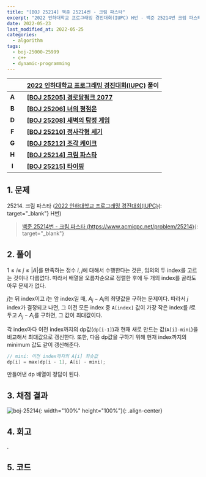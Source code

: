 ```yaml
---
title: "[BOJ 25214] 백준 25214번 - 크림 파스타"
excerpt: "2022 인하대학교 프로그래밍 경진대회(IUPC) H번 - 백준 25214번 크림 파스타 풀이"
date: 2022-05-23
last_modified_at: 2022-05-25
categories:
  - algorithm
tags:
  - boj-25000-25999
  - c++
  - dynamic-programming
---
```


|||[2022 인하대학교 프로그래밍 경진대회(IUPC)](https://burningfalls.github.io/contest/iupc2022-baekjoon-contest/) 풀이|
|:---:|:---:|:---|
|**A**||**[[BOJ 25205] 경로당펑크 2077](https://burningfalls.github.io/algorithm/boj-25205/)**|
|**B**||**[[BOJ 25206] 너의 평점은](https://burningfalls.github.io/algorithm/boj-25206/)**|
|**D**||**[[BOJ 25208] 새벽의 탐정 게임](https://burningfalls.github.io/algorithm/boj-25208/)**|
|**F**||**[[BOJ 25210] 정사각형 세기](https://burningfalls.github.io/algorithm/boj-25210/)**|
|**G**||**[[BOJ 25212] 조각 케이크](https://burningfalls.github.io/algorithm/boj-25212/)**|
|**H**||**[[BOJ 25214] 크림 파스타](https://burningfalls.github.io/algorithm/boj-25214/)**|
|**I**||**[[BOJ 25215] 타이핑](https://burningfalls.github.io/algorithm/boj-25215/)**|

## 1. 문제
$25214$. 크림 파스타 ([2022 인하대학교 프로그래밍 경진대회(IUPC)](https://burningfalls.github.io/contest/iupc-baekjoon-contest/){: target="_blank"} H번)

> [백준 25214번 - 크림 파스타 (https://www.acmicpc.net/problem/25214)](https://www.acmicpc.net/problem/25214){: target="_blank"}

## 2. 풀이

$1\leq i \leq \ j \leq \vert A \vert$를 만족하는 정수 $i,\;j$에 대해서 수행한다는 것은, 임의의 두 index를 고르는 것이나 다름없다. 따라서 배열을 오름차순으로 정렬한 후에 두 개의 index를 골라도 아무 문제가 없다.

$j$는 뒤 index이고 $i$는 앞 index일 때, $A_j-A_i$의 최댓값을 구하는 문제이다. 따라서 $j$ index가 결정되고 나면, 그 이전 모든 index 중 `A[index]` 값이 가장 작은 index를 $i$로 두고 $A_j-A_i$를 구하면, 그 값이 최대값이다.

각 index마다 이전 index까지의 dp값(`dp[i-1]`)과 현재 새로 만드는 값(`A[i]-mini`)을 비교해서 최대값으로 갱신한다. 또한, 다음 dp값을 구하기 위해 현재 index까지의 minimum 값도 같이 갱신해준다.

```cpp
// mini: 이전 index까지의 A[i] 최솟값
dp[i] = max(dp[i - 1], A[i] - mini);
```

만들어낸 dp 배열이 정답이 된다.

## 3. 채점 결과

![boj-25214](https://user-images.githubusercontent.com/30232837/169728582-66efa980-6954-452c-ae70-7240c21708f7.png "boj-25214"){: width="100%" height="100%"}{: .align-center}

## 4. 회고

.

## 5. 코드

<script src="https://gist.github.com/BurningFalls/e39e8aaa216396a165dd8b7951daebe0.js"></script>